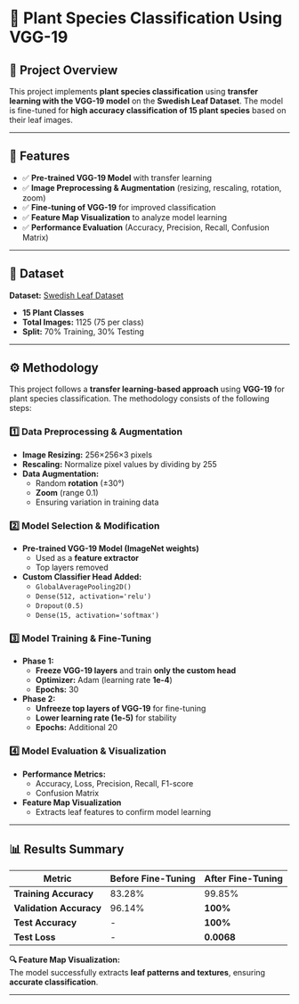 # 🌿 Plant Species Classification Using VGG-19

## 📌 Project Overview
This project implements **plant species classification** using **transfer learning with the VGG-19 model** on the **Swedish Leaf Dataset**. The model is fine-tuned for **high accuracy classification of 15 plant species** based on their leaf images.

---

## 🚀 Features
- ✅ **Pre-trained VGG-19 Model** with transfer learning  
- ✅ **Image Preprocessing & Augmentation** (resizing, rescaling, rotation, zoom)  
- ✅ **Fine-tuning of VGG-19** for improved classification  
- ✅ **Feature Map Visualization** to analyze model learning  
- ✅ **Performance Evaluation** (Accuracy, Precision, Recall, Confusion Matrix)  

---

## 📂 Dataset  
**Dataset:** [Swedish Leaf Dataset](https://www.cvl.isy.liu.se/en/research/datasets/swedish-leaf/)  

- **15 Plant Classes**  
- **Total Images:** 1125 (75 per class)  
- **Split:** 70% Training, 30% Testing  

---

## ⚙️ Methodology

This project follows a **transfer learning-based approach** using **VGG-19** for plant species classification. The methodology consists of the following steps:

### **1️⃣ Data Preprocessing & Augmentation**
- **Image Resizing:** 256×256×3 pixels  
- **Rescaling:** Normalize pixel values by dividing by 255  
- **Data Augmentation:**
  - Random **rotation** (±30°)
  - **Zoom** (range 0.1)
  - Ensuring variation in training data  

### **2️⃣ Model Selection & Modification**
- **Pre-trained VGG-19 Model (ImageNet weights)**
  - Used as a **feature extractor**
  - Top layers removed  
- **Custom Classifier Head Added:**
  - `GlobalAveragePooling2D()`
  - `Dense(512, activation='relu')`
  - `Dropout(0.5)`
  - `Dense(15, activation='softmax')`  

### **3️⃣ Model Training & Fine-Tuning**
- **Phase 1:**  
  - **Freeze VGG-19 layers** and train **only the custom head**  
  - **Optimizer:** Adam (learning rate **1e-4**)  
  - **Epochs:** 30  
- **Phase 2:**  
  - **Unfreeze top layers of VGG-19** for fine-tuning  
  - **Lower learning rate (1e-5)** for stability  
  - **Epochs:** Additional 20  

### **4️⃣ Model Evaluation & Visualization**
- **Performance Metrics:**
  - Accuracy, Loss, Precision, Recall, F1-score  
  - Confusion Matrix  
- **Feature Map Visualization**
  - Extracts leaf features to confirm model learning  

---

## 📊 Results Summary

| Metric               | Before Fine-Tuning | After Fine-Tuning |
|----------------------|-------------------|-------------------|
| **Training Accuracy** | 83.28%            | 99.85%            |
| **Validation Accuracy** | 96.14%        | **100%**          |
| **Test Accuracy**     | -                 | **100%**          |
| **Test Loss**        | -                  | **0.0068**        |

**🔍 Feature Map Visualization:**  
The model successfully extracts **leaf patterns and textures**, ensuring **accurate classification**.

---